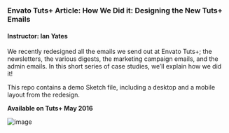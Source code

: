 ### Envato Tuts+ Article: How We Did it: Designing the New Tuts+ Emails
#### Instructor: Ian Yates

We recently redesigned all the emails we send out at Envato Tuts+; the newsletters, the various digests, the marketing campaign emails, and the admin emails. In this short series of case studies, we’ll explain how we did it!

This repo contains a demo Sketch file, including a desktop and a mobile layout from the redesign.

**Available on Tuts+ May 2016**

![image](https://raw.githubusercontent.com/tutsplus/how-we-did-it-designing-the-new-tuts-emails/master/preview.png)
